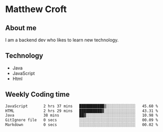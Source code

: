 # Matthew Croft

## About me
I am a backend dev who likes to learn new technology. 

## Technology
- Java
- JavaScript
- Html

## Weekly Coding time
<!--START_SECTION:waka-->

```txt
JavaScript       2 hrs 37 mins   ███████████▒░░░░░░░░░░░░░   45.60 %
HTML             2 hrs 29 mins   ██████████▓░░░░░░░░░░░░░░   43.31 %
Java             38 mins         ██▓░░░░░░░░░░░░░░░░░░░░░░   10.98 %
GitIgnore file   0 secs          ░░░░░░░░░░░░░░░░░░░░░░░░░   00.09 %
Markdown         0 secs          ░░░░░░░░░░░░░░░░░░░░░░░░░   00.02 %
```

<!--END_SECTION:waka-->
